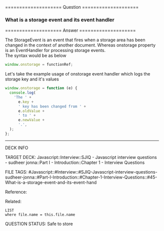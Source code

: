 ==================== Question ====================  

### What is a storage event and its event handler  

==================== Answer ====================  

The StorageEvent is an event that fires when a storage area has been changed in
the context of another document. Whereas onstorage property is an EventHandler
for processing storage events.  
The syntax would be as below

```javascript
window.onstorage = functionRef;
```

Let's take the example usage of onstorage event handler which logs the storage
key and it's values

```javascript
window.onstorage = function (e) {
  console.log(
    'The ' +
      e.key +
      ' key has been changed from ' +
      e.oldValue +
      ' to ' +
      e.newValue +
      '.',
  );
};
```

---

DECK INFO

TARGET DECK: Javascript::Interview::SJIQ - Javascript interview questions -
sudheer jonna::Part I - Introduction::Chapter 1 - Interview Questions

FILE TAGS:
#Javascript::#Interview::#SJIQ-Javascript-interview-questions-sudheer-jonna::#Part-I-Introduction::#Chapter-1-Interview-Questions::#45-What-is-a-storage-event-and-its-event-hand

Reference:

Related:

```dataview
LIST
where file.name = this.file.name
```

QUESTION STATUS: Safe to store
